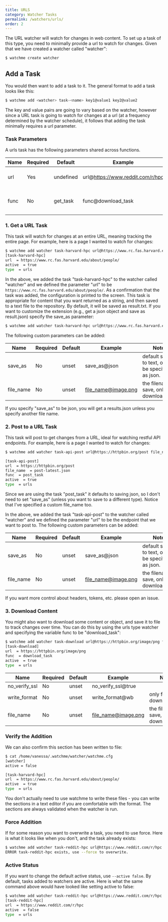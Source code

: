 ```yaml
---
title: URLS
category: Watcher Tasks
permalink: /watchers/urls/
order: 2
---
```



The URL watcher will watch for changes in web content. To set up a task of this
type, you need to minimally provide a url to watch for changes. Given that we
have created a watcher called "watcher":

```bash
$ watchme create watcher
```

## Add a Task

You would then want to add a task to it. The general format to add a task looks
like this:

```bash
$ watchme add <watcher> task-<name> key1@value1 key2@value2
```

The key and value pairs are going to vary based on the watcher, however
since a URL task is going to watch for changes at a url (at a frequency 
determined by the watcher schedule), it follows that adding the task minimally 
requires a url parameter. 


### Task Parameters

A urls task has the following parameters shared across functions. 

| Name | Required | Default | Example | Notes|
|------|----------|---------|---------|-----------|
| url  | Yes     |undefined|url@https://www.reddit.com/r/hpc| validated starts with http |
| func | No    |get_task |func@download_task| must be defined in tasks.py |


### 1. Get a URL Task

This task will watch for changes at an entire URL, meaning tracking the entire page.
For example, here is a page I wanted to watch for changes:

```bash
$ watchme add watcher task-harvard-hpc url@https://www.rc.fas.harvard.edu/about/people/
[task-harvard-hpc]
url  = https://www.rc.fas.harvard.edu/about/people/
active  = true
type  = urls
```

In the above, we added the task "task-harvard-hpc" to the watcher called "watcher"
and we defined the parameter "url" to be `https://www.rc.fas.harvard.edu/about/people/`.
As a confirmation that the task was added, the configuration is printed to the screen.
This task is appropriate for content that you want returned as a string, and then
saved to a text file to the repository. By default, it will be saved as result.txt.
If you want to customize the extension (e.g., get a json object and save as result.json)
specify the save_as parameter:

```bash
$ watchme add watcher task-harvard-hpc url@https://www.rc.fas.harvard.edu/about/people/ save_as@json
```

The following custom parameters can be added:

| Name | Required | Default | Example | Notes|
|------|----------|---------|---------|-----------|
| save_as | No | unset |save_as@json| default saves to text, or can be specified as json. |
| file_name | No | unset |file_name@image.png| the filename to save, only for download_task |

If you specify "save_as" to be json, you will get a results.json unless you specify another
file name. 


### 2. Post to a URL Task

This task will post to get changes from a URL, ideal for watching restful API
endpoints. For example, here is a page I wanted to watch for changes:

```bash
$ watchme add watcher task-api-post url@https://httpbin.org/post file_name@post-latest.json func@post_task

[task-api-post]
url  = https://httpbin.org/post
file_name  = post-latest.json
func  = post_task
active  = true
type  = urls
```

Since we are using the task "post_task" it defaults to saving json, so I don't need to set
"save_as" (unless you want to save to a different type). Notice that I've specified a custom file_name too. 

In the above, we added the task "task-api-post" to the watcher called "watcher"
and we defined the parameter "url" to be the endpoint that we want to post to. 
The following custom parameters can be added:

| Name | Required | Default | Example | Notes|
|------|----------|---------|---------|-----------|
| save_as | No | unset |save_as@json| default saves to text, or can be specified as json. |
| file_name | No | unset |file_name@image.png| the filename to save, only for download_task |

If you want more control about headers, tokens, etc. please open an issue.

### 3. Download Content

You might also want to download some content or object, and save it to file
to track changes over time. You can do this by using the urls type watcher and
specifying the variable func to be "download_task":

```bash
$ watchme add watcher task-download url@https://httpbin.org/image/png func@download_task
[task-download]
url  = https://httpbin.org/image/png
func  = download_task
active  = true
type  = urls
```

| Name | Required | Default | Example | Notes|
|------|----------|---------|---------|-----------|
| no_verify_ssl | No | unset |no_verify_ssl@true| |
| write_format | No | unset |write_format@wb| only for download_task |
| file_name | No | unset |file_name@image.png| the filename to save, only for download_task |


### Verify the Addition

We can also confirm this section has been written to file:

```bash
$ cat /home/vanessa/.watchme/watcher/watchme.cfg 
[watcher]
active = false

[task-harvard-hpc]
url  = https://www.rc.fas.harvard.edu/about/people/
active  = true
type  = urls
```

You don't actually need to use watchme to write these files - you can write
the sections in a text editor if you are comfortable with the format.
The sections are always validated when the watcher is run.


### Force Addition

If for some reason you want to overwrite a task, you need to use force. Here is
what it looks like when you don't, and the task already exists:

```bash
$ watchme add watcher task-reddit-hpc url@https://www.reddit.com/r/hpc
ERROR task-reddit-hpc exists, use --force to overwrite.
```

### Active Status

If you want to change the default active status, use `--active false`. By default,
tasks added to watchers are active. Here is what the same command above would have 
looked like setting active to false:

```bash
$ watchme add watcher task-reddit-hpc url@https://www.reddit.com/r/hpc --active false
[task-reddit-hpc]
url  = https://www.reddit.com/r/hpc
active  = false
type  = urls
```
